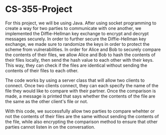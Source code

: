 # CS-355-Project

For this project, we will be using Java. After using socket programming to create a way for two parties to communicate with one another, we implemented the Diffie-Hellman key exchange to encrypt and decrypt messages securely. In order to further secure the Diffie-Hellman key exchange, we made sure to randomize the keys in order to protect the scheme from vulnerabilities. In order for Alice and Bob to securely compare the contents of their files, we allow Alice and Bob to hash the contents of their files locally, then send the hash value to each other with their keys. This way, they can check if the files are identical without sending the contents of their files to each other.

The code works by using a server class that will allow two clients to connect. Once two clients connect, they can each specify the name of the file they would like to compare with their partner. Once the comparison is made, a message is printed that says whether the contents of the file are the same as the other client's file or not.

With this code, we successfully allow two parties to compare whehter or not the contents of their files are the same without sending the contents of the file, while also encrypting the comparison method to ensure that other parties cannot listen in on the conversation.

